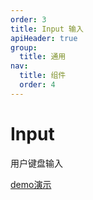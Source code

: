 ```yaml
---
order: 3
title: Input 输入
apiHeader: true
group:
  title: 通用
nav:
  title: 组件
  order: 4
---
```


# Input

用户键盘输入

[demo演示](https://www.figma.com/proto/krDLmYQcKVgL8ICib2dWt7/%E5%BD%B1%E5%88%80-OS25?node-id=40001788-18173&p=f&viewport=-2054%2C510%2C0.77&t=GUh3a56FaK2P946P-0&scaling=min-zoom&content-scaling=fixed&starting-point-node-id=40001788%3A18173)

<code src="./example/demo1.tsx"></code>
